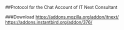 ##Protocol for the Chat Account of IT Next Consultant

###Download
https://addons.mozilla.org/addon/itnext/ <br>
https://addons.instantbird.org/addon/376/

